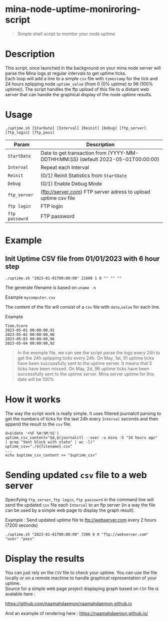 # mina-node-uptime-moniroring-script
> Simple shell script to monitor your node uptime

# Description
This script, once launched in the background on your mina node server will parse the Mina logs at regular intervals to get uptime ticks.  
Each loop will add a line to a simple `csv` file with `timestamp` for the tick and 24 hours splipping node `uptime_value` (from 0 (0% uptime) to 96 (100% uptime)). 
The script handles the ftp upload of this file to a distant web server that can handle the graphical display of the node uptime results.

# Usage
```
./uptime.sh [StarDate] [Interval] [Reinit] [Debug] [ftp_server] [ftp_login] [ftp_pass]
```

| Param | Description | 
| ----- | ----------- |
|`StartDate`    | Date to get transaction from (YYYY-MM-DDTHH:MM:SS) (default 2022-05-01T00:00:00) |
|`Interval`     | Repeat each Interval |
|`Reinit`       | (0/1) Reinit Statistics from `StartDate` |
|`Debug`        | (0/1) Enable Debug Mode |
|`ftp_server`   | (ftp://server.com) FTP server adress to upload uptime csv file |
|`ftp login`    | FTP login |
|`ftp passowrd` | FTP password |

# Example
## Init Uptime CSV file from 01/01/2023 with 6 hour step
```
./uptime.sh "2023-01-01T00:00:00" 21600 1 0 "" "" ""
```

The generate filename is based on `uname -n`

Example
`mycomputer.csv`

The content of the file will consist of a `csv` file with `date`,`value` for each line.

Example
```
Time,Score
2023-05-01 00:00:00,91
2023-05-02 00:00:00,96
2023-05-03 00:00:00,96
2023-05-04 00:00:00,92
```

> In the exemple file, we can see the script parse the logs every 24h to get the 24h splipping ticks every 24h.
> On May, 1st, 91 uptime ticks have been successfully sent to the uptime server. It means that 5 ticks have been missed.
> On May, 2d, 96 uptime ticks have been successfully sent to the uptime server. Mina server uptime for this date will be 100%

# How it works
The way the script work is really simple.
It uses filtered journalctl parsing to get the numbers of ticks for the last 24h every `Interval` seconds and then append the result to the `csv` file.

```
d=$(date '+%F %H:%M:%S')
uptime_csv_content="$d,$(journalctl --user -u mina -S "24 hours ago"  | grep "Sent block with state" | wc -l)"
uptime_csv="./${filename}.csv"
...
echo $uptime_csv_content >> "$uptime_csv"
```

# Sending updated `csv` file to a web server
Specifying `ftp_server`, `ftp login`, `ftp passowrd` in the command line will send the updated `csv` file each `Interval` to an ftp server (in a way the file can be used by a simple web page to display the graph result). 

Example : Send updated uptime file to ftp://webserver.com every 2 hours (7200 seconds)  
```
./uptime.sh "2023-01-01T00:00:00" 7200 0 0 "ftp://webserver.com" "user" "pass"
```
# Display the results
You can just rely on the `CSV` file to check your uptime.
You can use the file locally or on a remote machine to handle graphical representation of your uptime.  
Source for a simple web page project displaying graph based on `CSV` file is avalable here :

https://github.com/naamahdaemon/naamahdaemon.github.io

And an example of rendering here : https://naamahdaemon.github.io/



